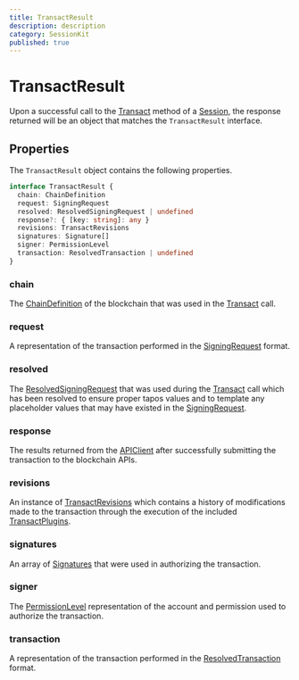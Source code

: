 ```yaml
---
title: TransactResult
description: description
category: SessionKit
published: true
---
```


# TransactResult

Upon a successful call to the [Transact](/docs/sessionkit/transact) method of a [Session](/docs/sessionkit/session), the response returned will be an object that matches the `TransactResult` interface.

## Properties

The `TransactResult` object contains the following properties.

```ts
interface TransactResult {
  chain: ChainDefinition
  request: SigningRequest
  resolved: ResolvedSigningRequest | undefined
  response?: { [key: string]: any }
  revisions: TransactRevisions
  signatures: Signature[]
  signer: PermissionLevel
  transaction: ResolvedTransaction | undefined
}
```

### chain

The [ChainDefinition](/docs/utilities/common-library#chaindefinition) of the blockchain that was used in the [Transact](/docs/sessionkit/transact) call.

### request

A representation of the transaction performed in the [SigningRequest](#) format.

### resolved

The [ResolvedSigningRequest](#) that was used during the [Transact](/docs/sessionkit/transact) call which has been resolved to ensure proper tapos values and to template any placeholder values that may have existed in the [SigningRequest](#).

### response

The results returned from the [APIClient](/docs/antelope/api-client) after successfully submitting the transaction to the blockchain APIs.

### revisions

An instance of [TransactRevisions](https://wharfkit.github.io/session/classes/TransactRevisions.html) which contains a history of modifications made to the transaction through the execution of the included [TransactPlugins](/docs/sessionkit/transact-plugin).

### signatures

An array of [Signatures](#) that were used in authorizing the transaction.

### signer

The [PermissionLevel](#) representation of the account and permission used to authorize the transaction.

### transaction

A representation of the transaction performed in the [ResolvedTransaction](#) format.
